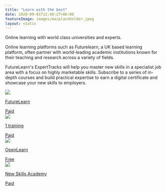 ```yaml
---
title: "Learn with the best"
date: 2020-09-01T12:49:27+06:00
featureImage: images/ma/placeholder.jpeg
layout: static
---
```


Online learning with world class universities and experts.

Online learning platforms such as Futurelearn, a UK based learning platform, often partner with world-leading academic institutions known for their teaching and research across a variety of fields.

FutureLearn's ExpertTracks will help you master new skills in a specialist job area with a focus on highly marketable skills. Subscribe to a series of in-depth courses and build practical expertise to earn a digital certificate and showcase your new skills to employers.

<a class="ma-link" href="https://www.futurelearn.com/"><div class="ma-card ma-card-Learning"><div class="ma-icon"><img src ="/images/Icon-pound - learning - opacity.svg"/></div><div class="ma-name"><p>FutureLearn</p></div><div class="ma-paid-text"><span>Paid</span></div></div></a><a class="ma-link" href="https://www.1training.org/"><div class="ma-card ma-card-Learning"><div class="ma-icon"><img src ="/images/Icon-pound - learning - opacity.svg"/></div><div class="ma-name"><p>1 training</p></div><div class="ma-paid-text"><span>Paid</span></div></div></a><a class="ma-link" href="https://www.open.edu/openlearn/"><div class="ma-card ma-card-Learning"><div class="ma-icon"><img src ="/images/Icon-check - learning - opacity.svg"/></div><div class="ma-name"><p>OpenLearn</p></div><div class="ma-paid-text"><span>Free</span></div></div></a><a class="ma-link" href="https://www.awin1.com/cread.php?awinmid=31125&awinaffid=1198638&ued=https%3A%2F%2Fnewskillsacademy.com%2F"><div class="ma-card ma-card-Learning"><div class="ma-icon"><img src ="/images/Icon-pound - learning - opacity.svg"/></div><div class="ma-name"><p>New Skills Academy</p></div><div class="ma-paid-text"><span>Paid</span></div></div></a>  

<br/><br/>






